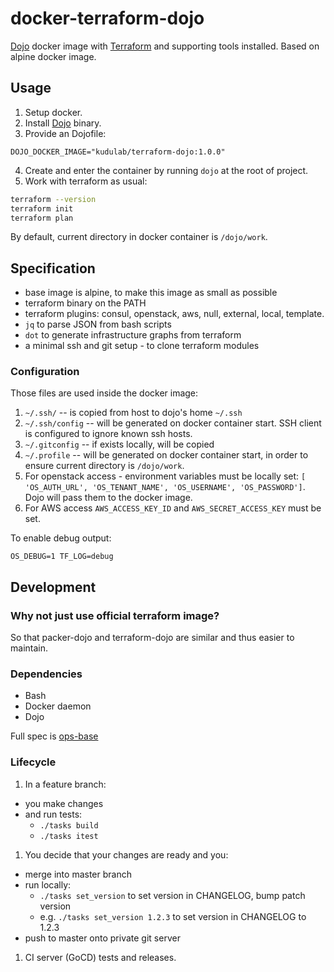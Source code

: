 # docker-terraform-dojo

[Dojo](https://github.com/ai-traders/dojo) docker image with [Terraform](https://terraform.io) and supporting tools installed.
Based on alpine docker image.

## Usage
1. Setup docker.
2. Install [Dojo](https://github.com/ai-traders/dojo) binary.
3. Provide an Dojofile:
```
DOJO_DOCKER_IMAGE="kudulab/terraform-dojo:1.0.0"
```
4. Create and enter the container by running `dojo` at the root of project.
5. Work with terraform as usual:
```bash
terraform --version
terraform init
terraform plan
```

By default, current directory in docker container is `/dojo/work`.

## Specification

 * base image is alpine, to make this image as small as possible
 * terraform binary on the PATH
 * terraform plugins: consul, openstack, aws, null, external, local, template.
 * `jq` to parse JSON from bash scripts
 * `dot` to generate infrastructure graphs from terraform
 * a minimal ssh and git setup - to clone terraform modules

### Configuration
Those files are used inside the docker image:

1. `~/.ssh/` -- is copied from host to dojo's home `~/.ssh`
1. `~/.ssh/config` -- will be generated on docker container start. SSH client is configured to ignore known ssh hosts.
2. `~/.gitconfig` -- if exists locally, will be copied
3. `~/.profile` -- will be generated on docker container start, in
   order to ensure current directory is `/dojo/work`.
4. For openstack access - environment variables must be locally set:
 `[ 'OS_AUTH_URL', 'OS_TENANT_NAME', 'OS_USERNAME',
   'OS_PASSWORD']`. Dojo will pass them to the docker image.
5. For AWS access `AWS_ACCESS_KEY_ID` and `AWS_SECRET_ACCESS_KEY` must be set.

To enable debug output:
```
OS_DEBUG=1 TF_LOG=debug
```

## Development

### Why not just use official terraform image?
So that packer-dojo and terraform-dojo are similar and thus easier to maintain.

### Dependencies
* Bash
* Docker daemon
* Dojo

Full spec is [ops-base](https://github.com/kudulab/ops-base)

### Lifecycle
1. In a feature branch:
 * you make changes
 * and run tests:
     * `./tasks build`
     * `./tasks itest`
1. You decide that your changes are ready and you:
 * merge into master branch
 * run locally:
   * `./tasks set_version` to set version in CHANGELOG, bump patch version
   * e.g. `./tasks set_version 1.2.3` to set version in CHANGELOG to 1.2.3
 * push to master onto private git server
1. CI server (GoCD) tests and releases.
